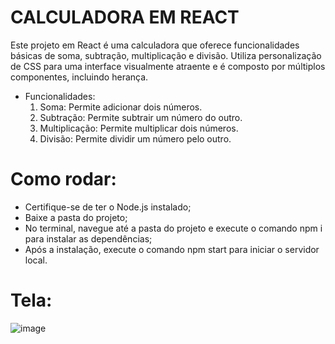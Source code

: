 # CALCULADORA EM REACT

Este projeto em React é uma calculadora que oferece funcionalidades básicas de soma, subtração, multiplicação e divisão. Utiliza personalização de CSS para uma interface visualmente atraente e é composto por múltiplos componentes, incluindo herança. 

- Funcionalidades:
  1. Soma: Permite adicionar dois números.
  2. Subtração: Permite subtrair um número do outro.
  3. Multiplicação: Permite multiplicar dois números.
  4. Divisão: Permite dividir um número pelo outro.

# Como rodar:

- Certifique-se de ter o Node.js instalado;
- Baixe a pasta do projeto;
- No terminal, navegue até a pasta do projeto e execute o comando npm i para instalar as dependências;
- Após a instalação, execute o comando npm start para iniciar o servidor local.

# Tela:

![image](https://github.com/felipesphair/CalculadoraReact/assets/107360437/23d7fa1f-0708-4dde-af13-e1241c32983d)

